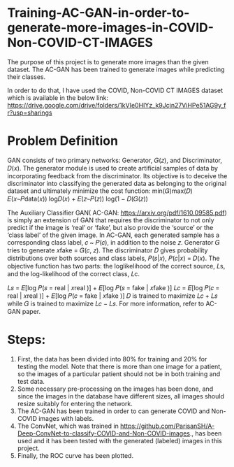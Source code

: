 # Training-AC-GAN-in-order-to-generate-more-images-in-COVID-Non-COVID-CT-IMAGES
The purpose of this project is to generate more images than the given dataset. The AC-GAN has been trained to generate images while predicting their classes.

In order to do that, I have used the COVID, Non-COVID CT IMAGES dataset which is available in the below link: https://drive.google.com/drive/folders/1kVIe0HIYz_k9Jcjn27ViHPe51AG9y_fr?usp=sharings

# Problem Definition
GAN consists of two primary networks: Generator, 𝐺(𝑧), and Discriminator, 𝐷(𝑥). The generator module is used to create artificial samples of data by incorporating feedback from the discriminator. Its objective is to deceive the discriminator into classifying the generated data as belonging to the original dataset and ultimately minimize the cost function: min(𝐺)max(𝐷) 𝐸(𝑥∼𝑃data(𝑥)) log𝐷(𝑥) + 𝐸(𝑧∼𝑃(𝑧)) log(1 − 𝐷(𝐺(𝑧))

The Auxiliary Classifier GAN( AC-GAN: https://arxiv.org/pdf/1610.09585.pdf) is simply an extension of GAN that requires the discriminator to not only predict if the image is ‘real’ or ‘fake’, but also provide the ‘source’ or the ‘class label’ of the given image.
In AC-GAN, each generated sample has a corresponding class label, 𝑐 ~ 𝑃(𝑐), in addition to the noise 𝑧. Generator 𝐺 tries to generate 𝑥fake = 𝐺(𝑐, 𝑧). The discriminator 𝐷 gives probability distributions over both sources and class labels, 𝑃(𝑠|𝑥), 𝑃(𝑐|𝑥) = 𝐷(𝑥). The objective function has two parts: the loglikelihood of the correct source, 𝐿s, and the log-likelihood of the correct class, 𝐿c.

𝐿𝑠 = 𝐸[log 𝑃(𝑠 = real | 𝑥real )] + 𝐸[log 𝑃(𝑠 = fake | 𝑥fake )]
𝐿𝑐 = 𝐸[log 𝑃(𝑐 = real | 𝑥real )] + 𝐸[log 𝑃(𝑐 = fake | 𝑥fake )]
𝐷 is trained to maximize 𝐿𝑐 + 𝐿𝑠 while 𝐺 is trained to maximize 𝐿𝑐 − 𝐿𝑠. For more information, refer to AC-GAN paper.

# Steps:
1) First, the data has been divided into 80% for training and 20% for testing the model. Note that there is more than one image for a patient, so the images of a particular patient should not be in both training and test data.
2) Some necessary pre-processing on the images has been done, and since the images in the database have different sizes, all images should resize suitably for entering the network.
3) The AC-GAN has been trained in order to can generate COVID and Non-COVID images with labels. 
4) The ConvNet, which was trained in https://github.com/ParisanSH/A-Deep-ConvNet-to-classify-COVID-and-Non-COVID-images., has been used and it has been tested with the generated (labeled) images in this project.
5) Finally, the ROC curve has been plotted.
